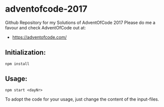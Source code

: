 # adventofcode-2017
Github Repository for my Solutions of AdventOfCode 2017
Please do me a favour and check AdventOfCode out at:

- https://adventofcode.com/

## Initialization:
```
npm install
```

## Usage:
```
npm start <dayNr>
```

To adopt the code for your usage, just change the content of the input-files.

